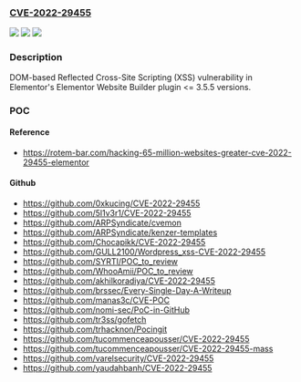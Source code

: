 ### [CVE-2022-29455](https://cve.mitre.org/cgi-bin/cvename.cgi?name=CVE-2022-29455)
![](https://img.shields.io/static/v1?label=Product&message=Elementor%20Website%20Builder%20(WordPress%20plugin)&color=blue)
![](https://img.shields.io/static/v1?label=Version&message=%3C%3D%203.5.5%3C%3D%203.5.5%20&color=brighgreen)
![](https://img.shields.io/static/v1?label=Vulnerability&message=CWE-79%20Cross-site%20Scripting%20(XSS)&color=brighgreen)

### Description

DOM-based Reflected Cross-Site Scripting (XSS) vulnerability in Elementor's Elementor Website Builder plugin <= 3.5.5 versions.

### POC

#### Reference
- https://rotem-bar.com/hacking-65-million-websites-greater-cve-2022-29455-elementor

#### Github
- https://github.com/0xkucing/CVE-2022-29455
- https://github.com/5l1v3r1/CVE-2022-29455
- https://github.com/ARPSyndicate/cvemon
- https://github.com/ARPSyndicate/kenzer-templates
- https://github.com/Chocapikk/CVE-2022-29455
- https://github.com/GULL2100/Wordpress_xss-CVE-2022-29455
- https://github.com/SYRTI/POC_to_review
- https://github.com/WhooAmii/POC_to_review
- https://github.com/akhilkoradiya/CVE-2022-29455
- https://github.com/brssec/Every-Single-Day-A-Writeup
- https://github.com/manas3c/CVE-POC
- https://github.com/nomi-sec/PoC-in-GitHub
- https://github.com/tr3ss/gofetch
- https://github.com/trhacknon/Pocingit
- https://github.com/tucommenceapousser/CVE-2022-29455
- https://github.com/tucommenceapousser/CVE-2022-29455-mass
- https://github.com/varelsecurity/CVE-2022-29455
- https://github.com/yaudahbanh/CVE-2022-29455

